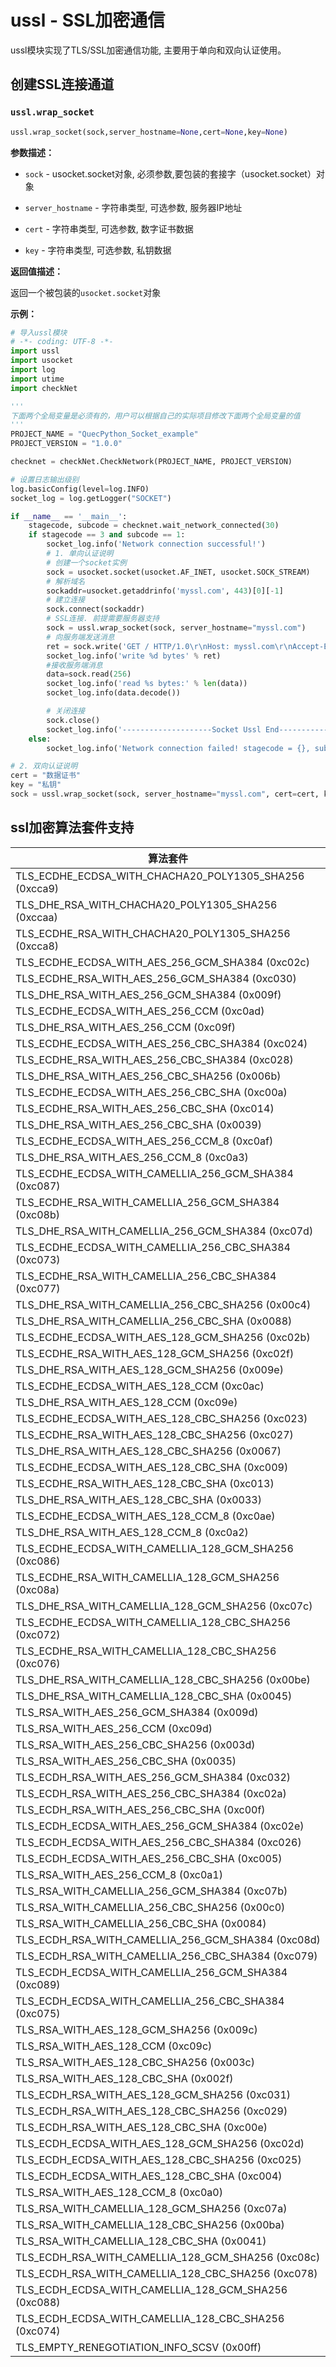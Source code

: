 # ussl - SSL加密通信

ussl模块实现了TLS/SSL加密通信功能, 主要用于单向和双向认证使用。



## 创建SSL连接通道

### `ussl.wrap_socket`

```python
ussl.wrap_socket(sock,server_hostname=None,cert=None,key=None)
```

**参数描述：**

- `sock` - usocket.socket对象, 必须参数,要包装的套接字（usocket.socket）对象

- `server_hostname` - 字符串类型, 可选参数, 服务器IP地址

- `cert` - 字符串类型,  可选参数, 数字证书数据

- `key` - 字符串类型, 可选参数, 私钥数据

**返回值描述：**

返回一个被包装的`usocket.socket`对象



**示例：**

```python
# 导入ussl模块
# -*- coding: UTF-8 -*-
import ussl
import usocket
import log
import utime
import checkNet

'''
下面两个全局变量是必须有的，用户可以根据自己的实际项目修改下面两个全局变量的值
'''
PROJECT_NAME = "QuecPython_Socket_example"
PROJECT_VERSION = "1.0.0"

checknet = checkNet.CheckNetwork(PROJECT_NAME, PROJECT_VERSION)

# 设置日志输出级别
log.basicConfig(level=log.INFO)
socket_log = log.getLogger("SOCKET")

if __name__ == '__main__':
    stagecode, subcode = checknet.wait_network_connected(30)
    if stagecode == 3 and subcode == 1:
        socket_log.info('Network connection successful!')
        # 1. 单向认证说明
        # 创建一个socket实例
        sock = usocket.socket(usocket.AF_INET, usocket.SOCK_STREAM)
        # 解析域名
        sockaddr=usocket.getaddrinfo('myssl.com', 443)[0][-1]
        # 建立连接
        sock.connect(sockaddr)
        # SSL连接. 前提需要服务器支持
        sock = ussl.wrap_socket(sock, server_hostname="myssl.com")
        # 向服务端发送消息
        ret = sock.write('GET / HTTP/1.0\r\nHost: myssl.com\r\nAccept-Encoding: deflate\r\n\r\n')
        socket_log.info('write %d bytes' % ret)
        #接收服务端消息
        data=sock.read(256)
        socket_log.info('read %s bytes:' % len(data))
        socket_log.info(data.decode())

        # 关闭连接
        sock.close()
        socket_log.info('--------------------Socket Ussl End-------------------')
    else:
        socket_log.info('Network connection failed! stagecode = {}, subcode = {}'.format(stagecode, subcode))

# 2. 双向认证说明
cert = "数据证书"
key = "私钥"
sock = ussl.wrap_socket(sock, server_hostname="myssl.com", cert=cert, key=key)

```



## ssl加密算法套件支持



| 算法套件                                               |
| ------------------------------------------------------ |
| TLS_ECDHE_ECDSA_WITH_CHACHA20_POLY1305_SHA256 (0xcca9) |
| TLS_DHE_RSA_WITH_CHACHA20_POLY1305_SHA256 (0xccaa)     |
| TLS_ECDHE_RSA_WITH_CHACHA20_POLY1305_SHA256 (0xcca8)   |
| TLS_ECDHE_ECDSA_WITH_AES_256_GCM_SHA384 (0xc02c)       |
| TLS_ECDHE_RSA_WITH_AES_256_GCM_SHA384 (0xc030)         |
| TLS_DHE_RSA_WITH_AES_256_GCM_SHA384 (0x009f)           |
| TLS_ECDHE_ECDSA_WITH_AES_256_CCM (0xc0ad)              |
| TLS_DHE_RSA_WITH_AES_256_CCM (0xc09f)                  |
| TLS_ECDHE_ECDSA_WITH_AES_256_CBC_SHA384 (0xc024)       |
| TLS_ECDHE_RSA_WITH_AES_256_CBC_SHA384 (0xc028)         |
| TLS_DHE_RSA_WITH_AES_256_CBC_SHA256 (0x006b)           |
| TLS_ECDHE_ECDSA_WITH_AES_256_CBC_SHA (0xc00a)          |
| TLS_ECDHE_RSA_WITH_AES_256_CBC_SHA (0xc014)            |
| TLS_DHE_RSA_WITH_AES_256_CBC_SHA (0x0039)              |
| TLS_ECDHE_ECDSA_WITH_AES_256_CCM_8 (0xc0af)            |
| TLS_DHE_RSA_WITH_AES_256_CCM_8 (0xc0a3)                |
| TLS_ECDHE_ECDSA_WITH_CAMELLIA_256_GCM_SHA384 (0xc087)  |
| TLS_ECDHE_RSA_WITH_CAMELLIA_256_GCM_SHA384 (0xc08b)    |
| TLS_DHE_RSA_WITH_CAMELLIA_256_GCM_SHA384 (0xc07d)      |
| TLS_ECDHE_ECDSA_WITH_CAMELLIA_256_CBC_SHA384 (0xc073)  |
| TLS_ECDHE_RSA_WITH_CAMELLIA_256_CBC_SHA384 (0xc077)    |
| TLS_DHE_RSA_WITH_CAMELLIA_256_CBC_SHA256 (0x00c4)      |
| TLS_DHE_RSA_WITH_CAMELLIA_256_CBC_SHA (0x0088)         |
| TLS_ECDHE_ECDSA_WITH_AES_128_GCM_SHA256 (0xc02b)       |
| TLS_ECDHE_RSA_WITH_AES_128_GCM_SHA256 (0xc02f)         |
| TLS_DHE_RSA_WITH_AES_128_GCM_SHA256 (0x009e)           |
| TLS_ECDHE_ECDSA_WITH_AES_128_CCM (0xc0ac)              |
| TLS_DHE_RSA_WITH_AES_128_CCM (0xc09e)                  |
| TLS_ECDHE_ECDSA_WITH_AES_128_CBC_SHA256 (0xc023)       |
| TLS_ECDHE_RSA_WITH_AES_128_CBC_SHA256 (0xc027)         |
| TLS_DHE_RSA_WITH_AES_128_CBC_SHA256 (0x0067)           |
| TLS_ECDHE_ECDSA_WITH_AES_128_CBC_SHA (0xc009)          |
| TLS_ECDHE_RSA_WITH_AES_128_CBC_SHA (0xc013)            |
| TLS_DHE_RSA_WITH_AES_128_CBC_SHA (0x0033)              |
| TLS_ECDHE_ECDSA_WITH_AES_128_CCM_8 (0xc0ae)            |
| TLS_DHE_RSA_WITH_AES_128_CCM_8 (0xc0a2)                |
| TLS_ECDHE_ECDSA_WITH_CAMELLIA_128_GCM_SHA256 (0xc086)  |
| TLS_ECDHE_RSA_WITH_CAMELLIA_128_GCM_SHA256 (0xc08a)    |
| TLS_DHE_RSA_WITH_CAMELLIA_128_GCM_SHA256 (0xc07c)      |
| TLS_ECDHE_ECDSA_WITH_CAMELLIA_128_CBC_SHA256 (0xc072)  |
| TLS_ECDHE_RSA_WITH_CAMELLIA_128_CBC_SHA256 (0xc076)    |
| TLS_DHE_RSA_WITH_CAMELLIA_128_CBC_SHA256 (0x00be)      |
| TLS_DHE_RSA_WITH_CAMELLIA_128_CBC_SHA (0x0045)         |
| TLS_RSA_WITH_AES_256_GCM_SHA384 (0x009d)               |
| TLS_RSA_WITH_AES_256_CCM (0xc09d)                      |
| TLS_RSA_WITH_AES_256_CBC_SHA256 (0x003d)               |
| TLS_RSA_WITH_AES_256_CBC_SHA (0x0035)                  |
| TLS_ECDH_RSA_WITH_AES_256_GCM_SHA384 (0xc032)          |
| TLS_ECDH_RSA_WITH_AES_256_CBC_SHA384 (0xc02a)          |
| TLS_ECDH_RSA_WITH_AES_256_CBC_SHA (0xc00f)             |
| TLS_ECDH_ECDSA_WITH_AES_256_GCM_SHA384 (0xc02e)        |
| TLS_ECDH_ECDSA_WITH_AES_256_CBC_SHA384 (0xc026)        |
| TLS_ECDH_ECDSA_WITH_AES_256_CBC_SHA (0xc005)           |
| TLS_RSA_WITH_AES_256_CCM_8 (0xc0a1)                    |
| TLS_RSA_WITH_CAMELLIA_256_GCM_SHA384 (0xc07b)          |
| TLS_RSA_WITH_CAMELLIA_256_CBC_SHA256 (0x00c0)          |
| TLS_RSA_WITH_CAMELLIA_256_CBC_SHA (0x0084)             |
| TLS_ECDH_RSA_WITH_CAMELLIA_256_GCM_SHA384 (0xc08d)     |
| TLS_ECDH_RSA_WITH_CAMELLIA_256_CBC_SHA384 (0xc079)     |
| TLS_ECDH_ECDSA_WITH_CAMELLIA_256_GCM_SHA384 (0xc089)   |
| TLS_ECDH_ECDSA_WITH_CAMELLIA_256_CBC_SHA384 (0xc075)   |
| TLS_RSA_WITH_AES_128_GCM_SHA256 (0x009c)               |
| TLS_RSA_WITH_AES_128_CCM (0xc09c)                      |
| TLS_RSA_WITH_AES_128_CBC_SHA256 (0x003c)               |
| TLS_RSA_WITH_AES_128_CBC_SHA (0x002f)                  |
| TLS_ECDH_RSA_WITH_AES_128_GCM_SHA256 (0xc031)          |
| TLS_ECDH_RSA_WITH_AES_128_CBC_SHA256 (0xc029)          |
| TLS_ECDH_RSA_WITH_AES_128_CBC_SHA (0xc00e)             |
| TLS_ECDH_ECDSA_WITH_AES_128_GCM_SHA256 (0xc02d)        |
| TLS_ECDH_ECDSA_WITH_AES_128_CBC_SHA256 (0xc025)        |
| TLS_ECDH_ECDSA_WITH_AES_128_CBC_SHA (0xc004)           |
| TLS_RSA_WITH_AES_128_CCM_8 (0xc0a0)                    |
| TLS_RSA_WITH_CAMELLIA_128_GCM_SHA256 (0xc07a)          |
| TLS_RSA_WITH_CAMELLIA_128_CBC_SHA256 (0x00ba)          |
| TLS_RSA_WITH_CAMELLIA_128_CBC_SHA (0x0041)             |
| TLS_ECDH_RSA_WITH_CAMELLIA_128_GCM_SHA256 (0xc08c)     |
| TLS_ECDH_RSA_WITH_CAMELLIA_128_CBC_SHA256 (0xc078)     |
| TLS_ECDH_ECDSA_WITH_CAMELLIA_128_GCM_SHA256 (0xc088)   |
| TLS_ECDH_ECDSA_WITH_CAMELLIA_128_CBC_SHA256 (0xc074)   |
| TLS_EMPTY_RENEGOTIATION_INFO_SCSV (0x00ff)             |